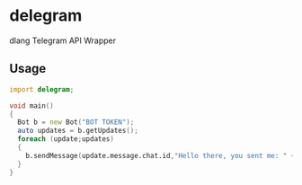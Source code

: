 # delegram
dlang Telegram API Wrapper

## Usage

```d
import delegram;

void main()
{
  Bot b = new Bot("BOT TOKEN");
  auto updates = b.getUpdates();
  foreach (update;updates)
  {
    b.sendMessage(update.message.chat.id,"Hello there, you sent me: " ~ update.message.text);
  }
}
